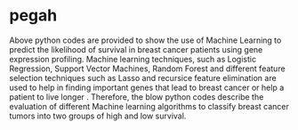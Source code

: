 # pegah
 Above python codes are provided to show the use of Machine Learning to predict the likelihood of survival in breast cancer patients using gene expression profiling. Machine learning techniques, such as Logistic Regression, Support Vector Machines, Random Forest and different feature selection techniques such as Lasso and recursice feature elimination are used to help in finding important genes that lead to breast cancer or help a patient to live longer . Therefore, the blow python codes describe the evaluation of different Machine learning algorithms to classify breast cancer tumors into two groups of high and low survival.
